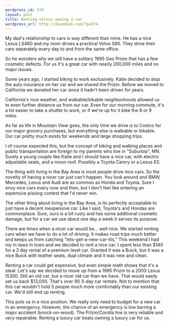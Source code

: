 ```yaml
--- 
wordpress_id: 574
layout: post
title: Renting versus owning a car
wordpress_url: http://davedash.com/?p=574
---
```

My dad's relationship to cars is way different than mine.  He has a nice Lexus LS460 and my mom drives a practical Volvo S80.  They drive their cars separately every day to and from the same office.

So he wonders why we still have a solitary 1995 Geo Prizm that has a few cosmetic defects.  For us it's a great car with nearly 200,000 miles and no major issues.

Some years ago, I started biking to work exclusively.  Katie decided to stop the auto insurance on her car and we shared the Prizm.  Before we moved to California we donated her car since it hadn't been driven for years.

California's nice weather, and walkable/bikable neighborhoods allowed us to even further distance us from our car.  Even for our morning commute, it's a lot easier to take a shuttle to work, or if we're up for it bike the 8 or 9 miles.

As far as life in Mountain View goes, the only time we drive is to Costco for our major grocery purchases, but everything else is walkable or bikable.  Our car pretty much exists for weekends and large shopping trips.

<!--more-->

I of course expected this, but the concept of biking and walking places and public transportation are foreign to my parents who live in "Suburbia", MN.  Surely a young couple like Katie and I should have a nice car, with electric adjustable seats, and a moon roof.  Possibly a Toyota Camry or a Lexus ES.

The thing with living in the Bay Area is most people drive nice cars.  So the novelty of having a nicer car just can't happen.  You look around and BMW, Mercedes, Lexus and Audi are as common as Honda and Toyota.  Sure I envy nice cars every now and then, but I don't feel like entering an expensive pissing contest that I'd never win.

The other thing about living in the Bay Area, is its perfectly acceptable to just have a decent inexpensive car.  Like I said, Toyota's and Hondas are commonplace.  Sure, ours is a bit rusty and has some additional cosmetic damage, but for a car we use about one day a week it serves its purpose.

There are times when a nicer car would be... well nice.  We started renting cars when we have to do a lot of driving.  It makes road trips much better and keeps us from catching "lets-get-a-new-car-itis,"  This weekend I had my in-laws in town and we decided to rent a nice car.  I spent less than $140 for a 3 day rental of a premium level car.  Granted it was a Buick, but it was a nice Buick with leather seats, dual climate and it was new and clean.

Renting a car could get expensive, but even simple math shows that it's a steal.  Let's say we decided to move up from a 1995 Prizm to a 2003 Lexus IS300.  Still an old car, but a nicer old car than we have.  That would easily set us back $13,000.  That's over 90 3-day car rentals.  Not to mention that this car wouldn't hold 5 people much more comfortably than our existing car.  We'd still end up renting.

This puts us in a nice position.  We really only need to budget for a new car in an emergency.  However, the chance of an emergency is low barring a major accident (knock-on-wood).   The Prizm/Corolla line is very reliable and very repairable.  Renting a luxury car beats owning a luxury car for us.

